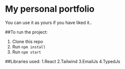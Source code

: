 # My personal portfolio

You can use it as yours if you have liked it..

##To run the project:

1. Clone this repo
2. Run `npm install`
3. Run `npm start`

##Libraries used: 
1.React
2.Tailwind
3.EmailJs
4.TypedJs
